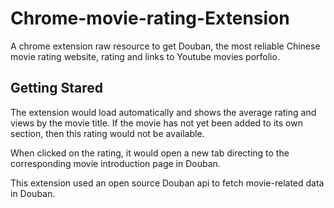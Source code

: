 # Chrome-movie-rating-Extension
A chrome extension raw resource to get Douban, the most reliable Chinese movie rating website, rating and links to Youtube movies porfolio.
## Getting Stared
The extension would load automatically and shows the average rating and views by the movie title. If the movie has not yet been added to its own section, then this rating would not be available.

When clicked on the rating, it would open a new tab directing to the corresponding movie introduction page in Douban.

This extension used an open source Douban api to fetch movie-related data in Douban.
